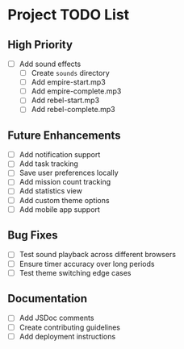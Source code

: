# Project TODO List

## High Priority
- [ ] Add sound effects
  - [ ] Create `sounds` directory
  - [ ] Add empire-start.mp3
  - [ ] Add empire-complete.mp3
  - [ ] Add rebel-start.mp3
  - [ ] Add rebel-complete.mp3

## Future Enhancements
- [ ] Add notification support
- [ ] Add task tracking
- [ ] Save user preferences locally
- [ ] Add mission count tracking
- [ ] Add statistics view
- [ ] Add custom theme options
- [ ] Add mobile app support

## Bug Fixes
- [ ] Test sound playback across different browsers
- [ ] Ensure timer accuracy over long periods
- [ ] Test theme switching edge cases

## Documentation
- [ ] Add JSDoc comments
- [ ] Create contributing guidelines
- [ ] Add deployment instructions
